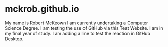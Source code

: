 # mckrob.github.io
My name is Robert McKeown
I am currently undertaking a Computer Science Degree.
I am testing the use of GitHub via this Test Website.
I am in my final year of study.
I am adding a line to test the reaction in GitHub Desktop.
